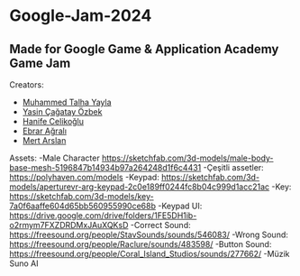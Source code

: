# Google-Jam-2024
## Made for Google Game & Application Academy Game Jam
Creators:
- [Muhammed Talha Yayla](https://github.com/mtalhaYAYLA)
- [Yasin Çağatay Özbek](https://github.com/Cagatay5858)
- [Hanife Celikoğlu](https://github.com/hanifecelikoglu)
- [Ebrar Ağralı](https://github.com/ebraragrali)
- [Mert Arslan](https://github.com/MertArslanC)


Assets:
-Male Character
https://sketchfab.com/3d-models/male-body-base-mesh-5196847b14934b97a264248d1f6c4431
-Çeşitli assetler: https://polyhaven.com/models
-Keypad:
https://sketchfab.com/3d-models/aperturevr-arg-keypad-2c0e189ff0244fc8b04c999d1acc21ac
-Key:
https://sketchfab.com/3d-models/key-7a0f6aaffe604d65bb560955990ce68b
-Keypad UI:
https://drive.google.com/drive/folders/1FE5DH1ib-o2rmym7FXZDRDMxJAuXQKsD
-Correct Sound:
https://freesound.org/people/StavSounds/sounds/546083/
-Wrong Sound:
https://freesound.org/people/Raclure/sounds/483598/
-Button Sound:
https://freesound.org/people/Coral_Island_Studios/sounds/277662/
-Müzik Suno AI